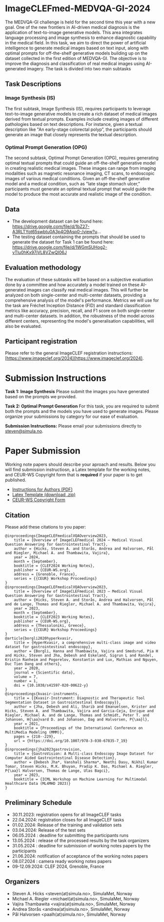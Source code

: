 # ImageCLEFmed-MEDVQA-GI-2024
The MEDVQA-GI challenge is held for the second time this year with a new goal. One of the new frontiers in AI-driven medical diagnosis is the application of text-to-image generative models. This area integrates language processing and image synthesis to enhance diagnostic capability in the medical field. In this task, we aim to direct the power of artificial intelligence to generate medical images based on text input, along with optimal prompts for off-the-shelf generative models building up on the dataset collected in the first edition of MEDVQA-GI. The objective is to improve the diagnosis and classification of real medical images using AI-generated imagery. The task is divided into two main subtasks


## Task Descriptions

### Image Synthesis (IS)
The first subtask, Image Synthesis (IS), requires participants to leverage text-to-image generative models to create a rich dataset of medical images derived from textual prompts. Examples include creating images of different pathologies based on text descriptions. For instance, given a textual description like "An early-stage colorectal polyp”, the participants should generate an image that closely represents the textual description.

### Optimal Prompt Generation (OPG)
The second subtask, Optimal Prompt Generation (OPG), requires generating optimal textual prompts that could guide an off-the-shelf generative model in creating realistic medical images. These images can range from imaging modalities such as magnetic resonance imaging, CT scans, to endoscopic images of various medical conditions. Given an off-the-shelf generative model and a medical condition, such as "late stage stomach ulcer," participants must generate an optimal textual prompt that would guide the model to produce the most accurate and realistic image of the condition.

## Data
* The development dataset can be found here: https://drive.google.com/file/d/1bZ27-A3RLTYot65swbtu0A3p4O9Asp0-/view?u...
* The testing dataset containing the prompts that should be used to generate the dataset for Task 1 can be found here: https://drive.google.com/file/d/1WGmSUHog2-vTlu0hKx97jVL8VZwQI06J

## Evaluation methodology
The evaluation of these subtasks will be based on a subjective evaluation done by a committee and how accurately a model trained on these AI-generated images can classify real medical images. This will further be analyzed on both single-center and multi-center datasets, providing a comprehensive analysis of the model's performance. Metrics we will use for the task are Fréchet Inception Distance (FID) and standard classification metrics like accuracy, precision, recall, and F1 score on both single-center and multi-center datasets. In addition, the robustness of the model across different centers, representing the model's generalisation capabilities, will also be evaluated.

## Participant registration
Please refer to the general ImageCLEF registration instructions: [https://www.imageclef.org/2024](https://www.imageclef.org/2024).

# Submission Instructions

**Task 1: Image Synthesis**
Please submit the images you have generated based on the prompts we provided.

**Task 2: Optimal Prompt Generation**
For this task, you are required to submit both the prompts and the models you have used to generate images. Please organize your submissions by category for our ease of evaluation. 

**Submission Instructions:**
Please email your submissions directly to steven@simula.no.

# Paper Submission
Working note papers should describe your aproach and results. Below you will find submission instructiosn, a Latex template for the working notes, and CEUR-WS Copyright form that is **required** if your paper is to get published.

* [Instructions for Authors (PDF)](https://clef2024.imag.fr/publication_instructions/07-working-notes-instructions.pdf)
* [Latex Template (download .zip)](https://clef2024.imag.fr/publication_instructions/CLEF2024-CEUR-template-latex.zip)
* [CEUR-WS Copyright Form](https://clef2024.imag.fr/publication_instructions/AUTHOR-AGREEMENT.pdf)

## Citation
Please add these citations to you paper:

```
@inproceedings{ImageCLEFmedicalVQAOverview2023,
	title = {Overview of ImageCLEFmedical 2024 – Medical Visual Question Answering for Gastrointestinal Tract},
	author = {Hicks, Steven A. and Storås, Andrea and Halvorsen, Pål and Riegler, Michael A. and Thambawita, Vajira},
	year = 2024,
	month = {September},
	booktitle = {CLEF2024 Working Notes},
	publisher = {CEUR-WS.org},
	address = {Grenoble, France},
	series = {{CEUR} Workshop Proceedings}
}
@inproceedings{ImageCLEFmedicalVQAOverview2023,
	title = {Overview of ImageCLEFmedical 2023 – Medical Visual Question Answering for Gastrointestinal Tract},
	author = {Hicks, Steven A. and Storås, Andrea and Halvorsen, Pål and de Lange, Thomas and Riegler, Michael A. and Thambawita, Vajira},
	year = 2023,
	month = {September},
	booktitle = {CLEF2023 Working Notes},
	publisher = {CEUR-WS.org},
	address = {Thessaloniki, Greece},
	series = {{CEUR} Workshop Proceedings}
}
@article{borgli2020hyperkvasir,
	title = {HyperKvasir, a comprehensive multi-class image and video dataset for gastrointestinal endoscopy},
	author = {Borgli, Hanna and Thambawita, Vajira and Smedsrud, Pia H and Hicks, Steven and Jha, Debesh and Eskeland, Sigrun L and Randel, Kristin Ranheim and Pogorelov, Konstantin and Lux, Mathias and Nguyen, Duc Tien Dang and others},
	year = 2020,
	journal = {Scientific data},
	volume = 7,
	number = 1,
	doi = {10.1038/s41597-020-00622-y}
}
@inproceedings{kvasir-instruments,
	title = {{Kvasir-Instrument: Diagnostic and Therapeutic Tool Segmentation Dataset in Gastrointestinal Endoscopy}},
	author = {Jha, Debesh and Ali, Sharib and Emanuelsen, Krister and Hicks, Steven A. and Thambawita, Vajira and Garcia-Ceja, Enrique and Riegler, Michael A. and de Lange, Thomas and Schmidt, Peter T. and Johansen, H{\aa}vard D. and Johansen, Dag and Halvorsen, P{\aa}l},
	year = 2021,
	booktitle = {Proceedings of the International Conference on MultiMedia Modeling (MMM)},
	pages = {218--229},
	url = {https://doi.org/10.1007/978-3-030-67835-7_19}
}
@inproceedings{jha2023gastrovision,
	title = {GastroVision: A Multi-class Endoscopy Image Dataset for Computer Aided Gastrointestinal Disease Detection},
	author = {Debesh Jha*, Vanshali Sharma*, Neethi Dasu, Nikhil Kumar Tomar, Steven Hicks, M.K. Bhuyan, Pradip K. Das, Michael A. Riegler, P{\aa}l Halvorsen, Thomas de Lange, Ulas Bagci},
	year = 2023,
	booktitle = {ICML Workshop on Machine Learning for Multimodal Healthcare Data (ML4MHD 2023)}
}
```

## Preliminary Schedule
* 30.11.2023: registration opens for all ImageCLEF tasks
* 22.04.2024: registration closes for all ImageCLEF tasks
* 01.02.2024: Release of the training and validation sets
* 03.04.2024: Release of the test sets
* 06.05.2024 : deadline for submitting the participants runs
* 13.05.2024 : release of the processed results by the task organizers
* 31.05.2024 : deadline for submission of working notes papers by the participants
* 21.06.2024: notification of acceptance of the working notes papers
* 08.07.2024 : camera ready working notes papers
* 09-12.09.2024: CLEF 2024, Grenoble, France

## Organizers
* Steven A. Hicks <steven(at)simula.no>, SimulaMet, Norway
* Michael A. Riegler <michael(at)simula.no>, SimulaMet, Norway
* Vajira Thambawita  <vajira(at)simula.no>, SimulaMet, Norway
* Andrea Storås <andrea(at)simula.no>, SimulaMet, Norway
* Pål Halvorsen <paalh(at)simula.no>, SimulaMet, Norway
